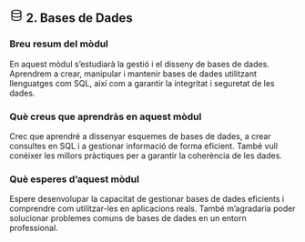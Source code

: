 ## ![logo](./logo.svg) 2. Bases de Dades

### Breu resum del mòdul
En aquest mòdul s’estudiarà la gestió i el disseny de bases de dades. Aprendrem a crear, manipular i mantenir bases de dades utilitzant llenguatges com SQL, així com a garantir la integritat i seguretat de les dades.

### Què creus que aprendràs en aquest mòdul
Crec que aprendré a dissenyar esquemes de bases de dades, a crear consultes en SQL i a gestionar informació de forma eficient. També vull conèixer les millors pràctiques per a garantir la coherència de les dades.

### Què esperes d’aquest mòdul
Espere desenvolupar la capacitat de gestionar bases de dades eficients i comprendre com utilitzar-les en aplicacions reals. També m’agradaria poder solucionar problemes comuns de bases de dades en un entorn professional.
